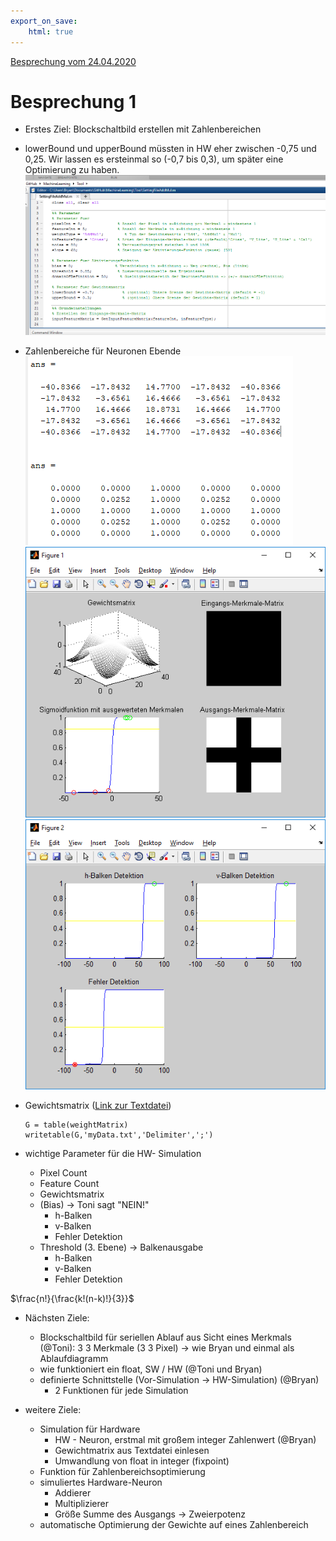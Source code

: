 ```yaml
---
export_on_save:
    html: true
---
```


[Besprechung vom 24.04.2020](#besprechung-1)

# Besprechung 1

+ Erstes Ziel: Blockschaltbild erstellen mit Zahlenbereichen  

+ lowerBound und upperBound müssten in HW eher zwischen -0,75 und 0,25. Wir lassen es ersteinmal so (-0,7 bis 0,3), um später eine Optimierung zu haben.
![](./Bilder/2020-04-24_Bild1.PNG)  

+ Zahlenbereiche für Neuronen Ebende
 ![](./Bilder/2020-04-24_Bild2.PNG)
 ![](./Bilder/2020-04-24_Bild3.PNG)
 ![](./Bilder/2020-04-24_Bild4.PNG)

 + Gewichtsmatrix ([Link zur Textdatei](./Bilder/myData.txt))
    ```
    G = table(weightMatrix)
    writetable(G,'myData.txt','Delimiter',';')
    ```  
      
+ wichtige Parameter für die HW- Simulation
    - Pixel Count
    - Feature Count
    - Gewichtsmatrix
    - (Bias) -> Toni sagt "NEIN!"
        * h-Balken
        * v-Balken
        * Fehler Detektion
    - Threshold (3. Ebene) -> Balkenausgabe
        * h-Balken
        * v-Balken
        * Fehler Detektion

$\frac{n!}{\frac{k!(n-k)!}{3}}$

    

+ Nächsten Ziele:
    + Blockschaltbild für seriellen Ablauf aus Sicht eines Merkmals (@Toni): 3 3 Merkmale (3 3 Pixel) -> wie Bryan und einmal als Ablaufdiagramm
    + wie funktioniert ein float, SW / HW (@Toni und Bryan)
    + definierte Schnittstelle (Vor-Simulation -> HW-Simulation)  (@Bryan)
        - 2 Funktionen für jede Simulation
        
+ weitere Ziele:
    + Simulation für Hardware
        + HW - Neuron, erstmal mit großem integer Zahlenwert (@Bryan)
        + Gewichtmatrix aus Textdatei einlesen
        + Umwandlung von float in integer (fixpoint)
    + Funktion für Zahlenbereichsoptimierung
    + simuliertes Hardware-Neuron
        - Addierer
        - Multiplizierer
        - Größe Summe des Ausgangs -> Zweierpotenz
    + automatische Optimierung der Gewichte auf eines Zahlenbereich